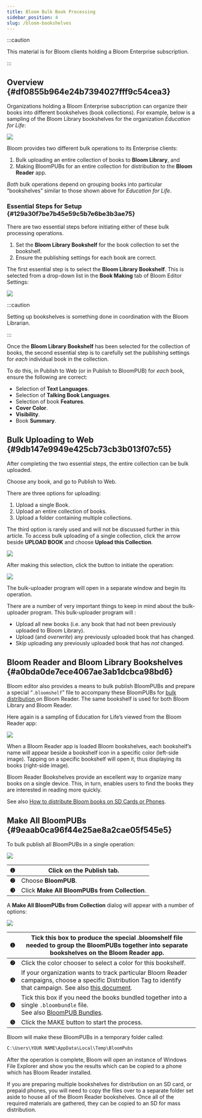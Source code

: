 ```yaml
---
title: Bloom Bulk Book Processing
sidebar_position: 4
slug: /bloom-bookshelves
---
```




:::caution

This material is for Bloom clients holding a Bloom Enterprise subscription.

:::




## Overview {#df0855b964e24b7394027fff9c54cea3}


Organizations holding a Bloom Enterprise subscription can organize their books into different bookshelves (book collections). For example, below is a sampling of the Bloom Library bookshelves for the organization _Education for Life_:


![](./1966485960.png)


Bloom provides two different bulk operations to its Enterprise clients: 

1. Bulk uploading an entire collection of books to **Bloom Library**, and
2. Making BloomPUBs for an entire collection for distribution to the **Bloom Reader** app.

_Both_ bulk operations depend on grouping books into particular “bookshelves” similar to those shown above for _Education for Life_.


### Essential Steps for Setup {#129a30f7be7b45e59c5b7e6be3b3ae75}


There are two essential steps before initiating either of these bulk processing operations.

1. Set the **Bloom Library Bookshelf** for the book collection to set the bookshelf.
2. Ensure the publishing settings for each book are correct.

The first essential step is to select the **Bloom Library Bookshelf**. This is selected from a drop-down list in the **Book Making** tab of Bloom Editor Settings:


![](./1777870164.png)


:::caution

Setting up bookshelves is something done in coordination with the Bloom Librarian. 

:::




Once the **Bloom Library Bookshelf** has been selected for the collection of books, the second essential step is to carefully set the publishing settings for _each_ individual book in the collection. 


To do this, in Publish to Web (or in Publish to BloomPUB) for _each_ book, ensure the following are correct:

- Selection of **Text Languages**.
- Selection of **Talking Book Languages**.
- Selection of book **Features**.
- **Cover Color**.
- **Visibility**.
- Book **Summary**.

## Bulk Uploading to Web {#9db147e9949e425cb73cb3b013f07c55}


After completing the two essential steps, the entire collection can be bulk uploaded. 


Choose any book, and go to Publish to Web.


There are three options for uploading:

1. Upload a single Book.
2. Upload an entire collection of books.
3. Upload a folder containing multiple collections.

The third option is rarely used and will not be discussed further in this article. To access bulk uploading of a single collection, click the arrow beside **UPLOAD BOOK** and choose **Upload this Collection**.


![](./2003777731.png)


After making this selection, click the button to initiate the operation:


![](./810165495.png)


The bulk-uploader program will open in a separate window and begin its operation. 


There are a number of very important things to keep in mind about the bulk-uploader program. This bulk-uploader program will :

- Upload all new books (i.e. any book that had not been previously uploaded to Bloom Library).
- Upload (and _overwrite_) any previously uploaded book that has changed.
- Skip uploading any previously uploaded book that has _not_ changed.

## Bloom Reader and Bloom Library Bookshelves {#a0bda0de7ece4067ae3ab1dcbca98bd6}


Bloom editor also provides a means to bulk publish BloomPUBs and prepare a special “`.bloomshelf`” file to accompany these BloomPUBs for [bulk distribution ](/BR-distribution)on Bloom Reader. The same bookshelf is used for both Bloom Library and Bloom Reader.


Here again is a sampling of Education for Life’s viewed from the Bloom Reader app:


![](./1416984979.png)


When a Bloom Reader app is loaded Bloom bookshelves, each bookshelf’s name will appear beside a bookshelf icon in a specific color (left-side image). Tapping on a specific bookshelf will open it, thus displaying its books (right-side image).


Bloom Reader Bookshelves provide an excellent way to organize many books on a single device. This, in turn, enables users to find the books they are interested in reading more quickly.


See also [How to distribute Bloom books on SD Cards or Phones](/BR-distribution).


## Make All BloomPUBs {#9eaab0ca96f44e25ae8a2cae05f545e5}


To bulk publish all BloomPUBs in a single operation: 


![](./834300152.png)


| **❶** | Click on the **Publish** tab.                  |
| ----- | ---------------------------------------------- |
| **❷** | Choose **BloomPUB**.                           |
| **❸** | Click **Make All BloomPUBs from Collection**.  |


A **Make All BloomPUBs from Collection** dialog will appear with a number of options:


![](./1466890969.png)


| **❶** | Tick this box to produce the special .bloomshelf file needed to group the BloomPUBs together into separate bookshelves on the Bloom Reader app.                                                                                                                                |
| ----- | ------------------------------------------------------------------------------------------------------------------------------------------------------------------------------------------------------------------------------------------------------------------------------ |
| **❷** | Click the color chooser to select a color for this bookshelf.                                                                                                                                                                                                                  |
| **❸** | If your organization wants to track particular Bloom Reader campaigns, choose a specific Distribution Tag to identify that campaign. See also [this document](https://docs.google.com/document/d/1Hm7apUH1KV3I_GCCOVkh-aiCtq5O_1ILcne074r_w-g/preview#heading=h.u0vc4ok5rukm). |
| **❹** | Tick this box if you need the books bundled together into a single `.bloombundle` file. <br/>See also [BloomPUB Bundles](/bloomPUB-bundles).                                                                                                                   |
| **❺** | Click the MAKE button to start the process.                                                                                                                                                                                                                                    |


Bloom will make these BloomPUBs in a temporary folder called:


```javascript
C:\Users\YOUR NAME\AppData\Local\Temp\BloomPubs
```


After the operation is complete, Bloom will open an instance of Windows File Explorer and show you the results which can be copied to a phone which has Bloom Reader installed.


If you are preparing multiple bookshelves for distribution on an SD card, or prepaid phones, you will need to copy the files over to a separate folder set aside to house all of the Bloom Reader bookshelves. Once all of the required materials are gathered, they can be copied to an SD for mass distribution.

